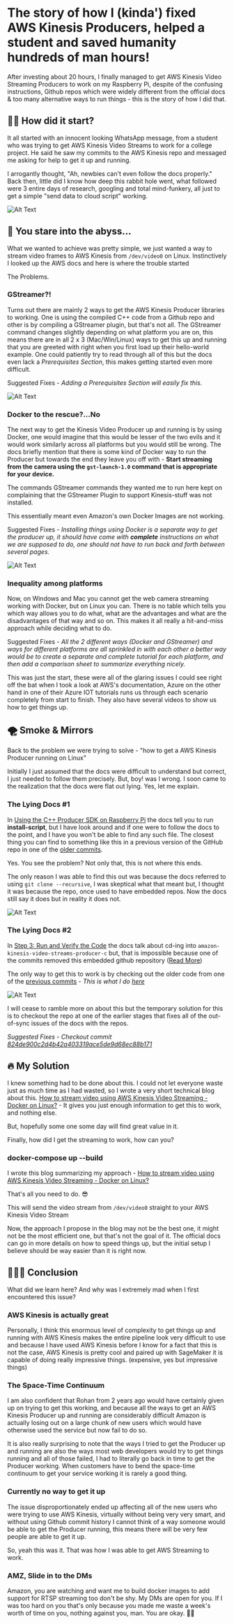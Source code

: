 # The story of how I (kinda') fixed AWS Kinesis Producers, helped a student and saved humanity hundreds of  man hours! 

After investing about 20 hours, I finally managed to get AWS Kinesis Video Streaming Producers to work on my Raspberry Pi, despite of the confusing instructions, Github repos which were widely different from the official docs & too many alternative ways to run things - this is the story of how I did that. 

## 👦🏽 How did it start?

It all started with an innocent looking WhatsApp message, from a student who was trying to get AWS Kinesis Video Streams to work for a college project. He said he saw my commits to the AWS Kinesis repo and messaged me asking for help to get it up and running. 

I arrogantly thought, "Ah, newbies can't even follow the docs properly."  Back then, little did I know how deep this rabbit hole went, what followed were 3 entire days of research, googling and total mind-funkery, all just to get a simple "send data to cloud script" working.

![Alt Text](https://dev-to-uploads.s3.amazonaws.com/i/yoahq8la92h99cr9xqrv.png)

## 🖤 You stare into the abyss...

What we wanted to achieve was pretty simple, we just wanted a way to stream video frames to AWS Kinesis from `/dev/video0` on Linux. Instinctively I looked up the AWS docs and here is where the trouble started

The Problems.

### GStreamer?!

Turns out there are mainly 2 ways to get the AWS Kinesis Producer libraries to working. One is using the compiled C++ code from a Github repo and other is by compiling a GStreamer plugin, but that's not all. The GStreamer command changes slightly depending on what platform you are on, this means there are in all 2 x 3 (Mac/Win/Linux) ways to get this up and running that you are greeted with right when you first load up their hello-world example. One could patiently try to read through all of this but the docs even lack a *Prerequisites Section*, this makes getting started even more difficult. 

Suggested Fixes - *Adding a Prerequisites Section will easily fix this.*

![Alt Text](https://dev-to-uploads.s3.amazonaws.com/i/ob1f7977c64wr3e5jie7.png)

### Docker to the rescue?...No

The next way to get the Kinesis Video Producer up and running is by using Docker, one would imagine that this would be lesser of the two evils and it would work similarly across all platforms but you would still be wrong. The docs briefly mention that there is some kind of Docker way to run the Producer but towards the end they leave you off with  - **Start streaming from the camera using the `gst-launch-1.0` command that is appropriate for your device.**

The commands GStreamer commands they wanted me to run here kept on complaining that the GStreamer Plugin to support Kinesis-stuff was not installed.

This essentially meant even Amazon's own Docker Images are not working.

Suggested Fixes - *Installing things using Docker is a separate way to get the producer up, it should have come with **complete** instructions on what we are supposed to do, one should not have to run back and forth between several pages.*

![Alt Text](https://dev-to-uploads.s3.amazonaws.com/i/8uozq6iten40pb5cwztb.png)

### Inequality among platforms

Now, on Windows and Mac you cannot get the web camera streaming working with Docker, but on Linux you can. There is no table which tells you which way allows you to do what, what are the advantages and what are the disadvantages of that way and so on. This makes it all really a hit-and-miss approach while deciding what to do. 

Suggested Fixes -  *All the 2 different ways (Docker and GStreamer) and ways for different platforms are all sprinkled in with each other a better way would be to create a separate and complete tutorial for each platform, and then add a comparison sheet to summarize everything nicely.*

This was just the start, these were all of the glaring issues I could see right off the bat when I took a look at AWS's documentation, Azure on the other hand in one of their Azure IOT tutorials runs us through each scenario completely from start to finish. They also have several videos to show us how to get things up.

## 🌪 Smoke & Mirrors

Back to the problem we were trying to solve - "how to get a AWS Kinesis Producer running on Linux"

Initially I just assumed that the docs were difficult to understand but correct, I just needed to follow them precisely. But, boy! was I wrong. I soon came to the realization that the docs were flat out lying. Yes, let me explain.

### The Lying Docs  #1

In [Using the C++ Producer SDK on Raspberry Pi](https://docs.aws.amazon.com/kinesisvideostreams/latest/dg/producersdk-cpp-rpi.html)  the docs tell you to run **install-script**, but I have look around and if one were to follow the docs to the point, and I have you won't be able to find any such file. The closest thing you can find to something like this in a previous version of the GitHub repo in one of the [older commits](https://github.com/awslabs/amazon-kinesis-video-streams-producer-sdk-cpp/blob/824de900c2d4b42a403319ace5de9d68ec88b171/kinesis-video-native-build/install-script). 

Yes. You see the problem? Not only that, this is not where this ends. 

The only reason I was able to find this out was because the docs referred to using `git clone --recursive`, I was skeptical what that meant but, I thought it was because the repo, once used to have embedded repos. Now the docs still say it does but in reality it does not.

![Alt Text](https://dev-to-uploads.s3.amazonaws.com/i/fwcpapi0d989ocz5phbu.png)

### The Lying Docs  #2

In [Step 3: Run and Verify the Code](https://docs.aws.amazon.com/kinesisvideostreams/latest/dg/producersdk-cpp-test.html) the docs talk about cd-ing into `amazon-kinesis-video-streams-producer-c` but, that is impossible because one of the commits removed this embedded github repository ([Read More](https://github.com/awslabs/amazon-kinesis-video-streams-producer-sdk-cpp/commit/1865e4e8ea55fbc8d090650480ddf6af004511ef))

The only way to get this to work is by checking out the older code from one of the [previous commits](https://github.com/awslabs/amazon-kinesis-video-streams-producer-sdk-cpp/tree/824de900c2d4b42a403319ace5de9d68ec88b171) - *This is what I do [here](https://dev.to/rohansawant/how-to-stream-video-using-aws-kinesis-video-streaming-with-docker-on-linux-14e9)* 

![Alt Text](https://dev-to-uploads.s3.amazonaws.com/i/i0y6m1han8mvgvis8i9j.png)

I will cease to ramble more on about this but the temporary solution for this is to checkout the repo at one of the earlier stages that fixes all of the out-of-sync issues of the docs with the repos. 

*Suggested Fixes - Checkout commit [824de900c2d4b42a403319ace5de9d68ec88b171](https://github.com/awslabs/amazon-kinesis-video-streams-producer-sdk-cpp/tree/824de900c2d4b42a403319ace5de9d68ec88b171)*

## 🔥  My Solution

I knew something had to be done about this. I could not let everyone waste just as much time as I had wasted, so I wrote a very short technical blog about this.  [How to stream video using AWS Kinesis Video Streaming - Docker on Linux?](https://dev.to/rohansawant/how-to-stream-video-using-aws-kinesis-video-streaming-with-docker-on-linux-14e9)  - It gives you just enough information to get this to work, and nothing else. 

But, hopefully some one some day will find great value in it.

Finally, how did I get the streaming to work, how can you? 

### docker-compose up --build

I wrote this blog summarizing my approach - [How to stream video using AWS Kinesis Video Streaming - Docker on Linux?](https://dev.to/rohansawant/how-to-stream-video-using-aws-kinesis-video-streaming-with-docker-on-linux-14e9)

That's all you need to do. 😎

This will send the video stream from `/dev/video0` straight to your AWS Kinesis Video Stream

Now, the approach I propose in the blog may not be the best one, it might not be the most efficient one, but that's not the goal of it. The official docs can go in more details on how to speed things up, but the initial setup I believe should be way easier than it is right now.

## 👩🏽‍🚀  Conclusion

What did we learn here? And why was I extremely mad when I first encountered this issue? 

### AWS Kinesis is actually great

Personally, I think this enormous level of complexity to get things up and running with AWS Kinesis makes the entire pipeline look very difficult to use and because I have used AWS Kinesis before I know for a fact that this is not the case, AWS Kinesis is pretty cool and paired up with SageMaker it is capable of doing really impressive things. (expensive, yes but impressive things)

### The Space-Time Continuum

I am also confident that Rohan from 2 years ago would have certainly given up on trying to get this working, and because all the ways to get an AWS Kinesis Producer up and running are considerably difficult Amazon is actually losing out on a large chunk of new users which would have otherwise used the service but now fail to do so. 

It is also really surprising to note that the ways I tried to get the Producer up and running are also the ways most web developers would try to get things running and all of those failed, I had to literally go back in time to get the Producer working. When customers have to bend the space-time continuum to get your service working it is rarely a good thing.

### Currently no way to get it up

The issue disproportionately ended up affecting all of the new users who were trying to use AWS Kinesis, virtually without being very very smart, and without using Github commit history I cannot think of a way someone would be able to get the Producer running, this means there will be very few people are able to get it up.

So, yeah this was it. That was how I was able to get AWS Streaming to work. 

### AMZ, Slide in to the DMs

Amazon, you are watching and want me to build docker images to add support for RTSP streaming too don't be shy. My DMs are open for you. If I was too hard on you that's only because you made me waste a week's worth of time on you, nothing against you, man. You are okay. 🤝🏽